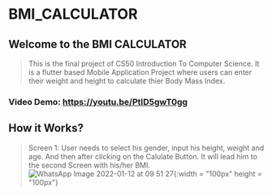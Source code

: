 # BMI_CALCULATOR

## Welcome to the BMI CALCULATOR
> This is the final project of CS50 Introduction To Computer Science. It is a flutter based Mobile Application Project where users can enter their weight and height to calculate thier Body Mass Index. 
### Video Demo: https://youtu.be/PtID5gwT0gg

## How it Works?
> Screen 1:
> User needs to select his gender, input his height, weight and age. And then after clicking on the Calulate Button. It will lead him to the second Screen with his/her BMI.
![WhatsApp Image 2022-01-12 at 09 51 27](https://user-images.githubusercontent.com/67777625/149063493-8ce7351a-534a-4b08-8a85-1358766e5c02.jpeg){:width = "100px" height = "100px"}
